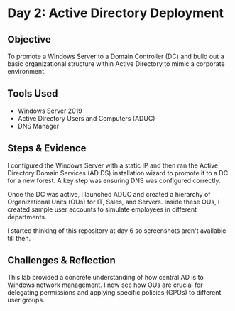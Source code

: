 # Day 2: Active Directory Deployment

## Objective
To promote a Windows Server to a Domain Controller (DC) and build out a basic organizational structure within Active Directory to mimic a corporate environment.

## Tools Used
- Windows Server 2019
- Active Directory Users and Computers (ADUC)
- DNS Manager

## Steps & Evidence
I configured the Windows Server with a static IP and then ran the Active Directory Domain Services (AD DS) installation wizard to promote it to a DC for a new forest. A key step was ensuring DNS was configured correctly.

Once the DC was active, I launched ADUC and created a hierarchy of Organizational Units (OUs) for IT, Sales, and Servers. Inside these OUs, I created sample user accounts to simulate employees in different departments.

I started thinking of this repository at day 6 so screenshots aren't available till then.

## Challenges & Reflection
This lab provided a concrete understanding of how central AD is to Windows network management. I now see how OUs are crucial for delegating permissions and applying specific policies (GPOs) to different user groups.
